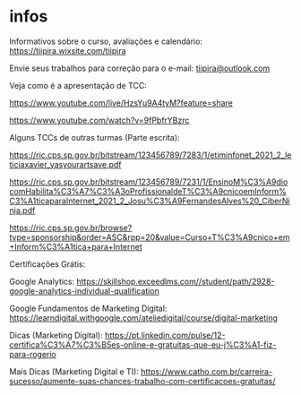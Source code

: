 # infos
Informativos sobre o curso, avaliações e calendário: https://tiipira.wixsite.com/tiipira

Envie seus trabalhos para correção para o e-mail: tiipira@outlook.com


Veja como é a apresentação de TCC:

https://www.youtube.com/live/HzsYu9A4tyM?feature=share

https://www.youtube.com/watch?v=9fPbfrYBzrc



Alguns TCCs de outras turmas (Parte escrita):

https://ric.cps.sp.gov.br/bitstream/123456789/7283/1/etiminfonet_2021_2_leticiaxavier_yasyourartsave.pdf

https://ric.cps.sp.gov.br/bitstream/123456789/7231/1/EnsinoM%C3%A9diocomHabilita%C3%A7%C3%A3oProfissionaldeT%C3%A9cnicoemInform%C3%A1ticaparaInternet_2021_2_Josu%C3%A9FernandesAlves%20_CiberNinja.pdf

https://ric.cps.sp.gov.br/browse?type=sponsorship&order=ASC&rpp=20&value=Curso+T%C3%A9cnico+em+Inform%C3%A1tica+para+Internet



Certificações Grátis:

Google Analytics: https://skillshop.exceedlms.com//student/path/2928-google-analytics-individual-qualification

Google Fundamentos de Marketing Digital: https://learndigital.withgoogle.com/ateliedigital/course/digital-marketing

Dicas (Marketing Digital): https://pt.linkedin.com/pulse/12-certifica%C3%A7%C3%B5es-online-e-gratuitas-que-eu-j%C3%A1-fiz-para-rogerio

Mais Dicas (Marketing Digital e TI): https://www.catho.com.br/carreira-sucesso/aumente-suas-chances-trabalho-com-certificacoes-gratuitas/
